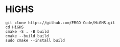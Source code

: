# HiGHS

    git clone https://github.com/ERGO-Code/HiGHS.git
    cd HiGHS
    cmake -S . -B build
    cmake --build build
    sudo cmake --install build
